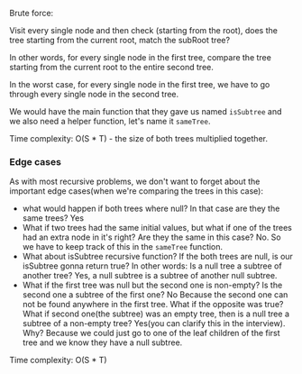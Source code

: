 Brute force:

Visit every single node and then check (starting from the root), does the tree starting from the current root, match the subRoot tree?

In other words, for every single node in the first tree, compare the tree starting from the current root to the entire second tree.

In the worst case, for every single node in the first tree, we have to go through every single node in the second tree.

We would have the main function that they gave us named `isSubtree` and we also need a helper function, let's name it `sameTree`.

Time complexity: O(S * T) - the size of both trees multiplied together.

### Edge cases
As with most recursive problems, we don't want to forget about the important edge cases(when we're comparing the trees in this case):
- what would happen if both trees where null? In that case are they the same trees? Yes
- What if two trees had the same initial values, but what if one of the trees had an extra node in it's right? Are they the same in this case?
No. So we have to keep track of this in the `sameTree` function.
- What about isSubtree recursive function? If the both trees are null, is our isSubtree gonna return true? In other words: Is a null tree
a subtree of another tree? Yes, a null subtree is a subtree of another null subtree.
- What if the first tree was null but the second one is non-empty? Is the second one a subtree of the first one? No Because the second one can not
be found anywhere in the first tree. What if the opposite was true? What if second one(the subtree) was an empty tree, then is a null tree a subtree of a
non-empty tree? Yes(you can clarify this in the interview). Why? Because we could just go to one of the leaf children of the first tree and
we know they have a null subtree.

Time complexity: O(S * T)